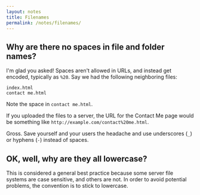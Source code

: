 ```yaml
---
layout: notes
title: Filenames
permalink: /notes/filenames/
---
```


Why are there no spaces in file and folder names?
-------------------------------------------------

I'm glad you asked! Spaces aren't allowed in URLs, and instead get encoded, typically as `%20`. Say we had the following neighboring files:

```
index.html
contact me.html
```

Note the space in `contact me.html`.

If you uploaded the files to a server, the URL for the Contact Me page would be something like `http://example.com/contact%20me.html`.

Gross. Save yourself and your users the headache and use underscores (`_`) or hyphens (`-`) instead of spaces.


OK, well, why are they all lowercase?
-------------------------------------

This is considered a general best practice because some server file systems are case sensitive, and others are not. In order to avoid potential problems, the convention is to stick to lowercase.